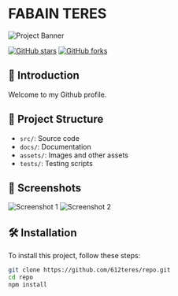 # FABAIN TERES

![Project Banner](assets/banner.png)

[![GitHub stars](https://img.shields.io/github/stars/612teres/repo.svg?style=social&label=Star&maxAge=2592000)](https://GitHub.com/612teres/repo/stargazers/)
[![GitHub forks](https://img.shields.io/github/forks/612teres/repo.svg?style=social&label=Fork&maxAge=2592000)](https://GitHub.com/612teres/repo/network/)

## 🚀 Introduction

Welcome to my Github profile.

## 📁 Project Structure

- `src/`: Source code
- `docs/`: Documentation
- `assets/`: Images and other assets
- `tests/`: Testing scripts

## 📸 Screenshots

![Screenshot 1](assets/screenshot1.png)
![Screenshot 2](assets/screenshot2.png)

## 🛠️ Installation

To install this project, follow these steps:

```bash
git clone https://github.com/612teres/repo.git
cd repo
npm install
